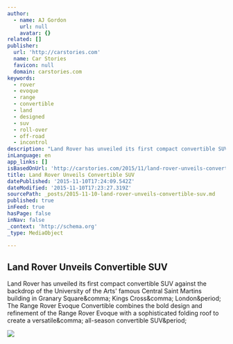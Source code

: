 ```yaml
---
author:
  - name: AJ Gordon
    url: null
    avatar: {}
related: []
publisher:
  url: 'http://carstories.com'
  name: Car Stories
  favicon: null
  domain: carstories.com
keywords:
  - rover
  - evoque
  - range
  - convertible
  - land
  - designed
  - suv
  - roll-over
  - off-road
  - incontrol
description: "Land Rover has unveiled its first compact convertible SUV against the backdrop of the University of the Arts' famous Central Saint Martins building in Granary Square, Kings Cross, London. The Range Rover Evoque Convertible combines the bold design and refinement of the Range Rover Evoque with a sophisticated folding roof to create a versatile, all-season convertible SUV."
inLanguage: en
app_links: []
isBasedOnUrl: 'http://carstories.com/2015/11/land-rover-unveils-convertible-suv/'
title: Land Rover Unveils Convertible SUV
datePublished: '2015-11-10T17:24:09.542Z'
dateModified: '2015-11-10T17:23:27.319Z'
sourcePath: _posts/2015-11-10-land-rover-unveils-convertible-suv.md
published: true
inFeed: true
hasPage: false
inNav: false
_context: 'http://schema.org'
_type: MediaObject

---
```

<article style=""><h1>Land Rover Unveils Convertible SUV</h1><p>Land Rover has unveiled its first compact convertible SUV against the backdrop of the University of the Arts' famous Central Saint Martins building in Granary Square&amp;comma; Kings Cross&amp;comma; London&amp;period; The Range Rover Evoque Convertible combines the bold design and refinement of the Range Rover Evoque with a sophisticated folding roof to create a versatile&amp;comma; all-season convertible SUV&amp;period;</p><img src="http://carstories.com/wp-content/uploads/2015/11/RR_Evoque_Convertible_ext_dynamic-3.jpg" /></article>